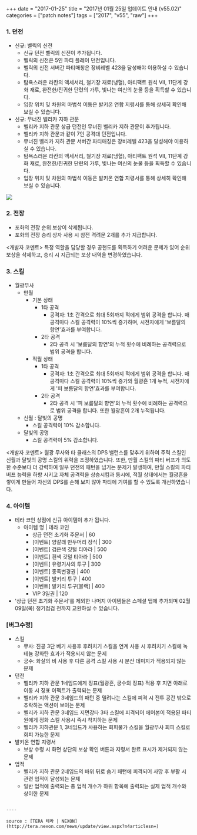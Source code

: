 +++
date = "2017-01-25"
title = "2017년 01월 25일 업데이트 안내 (v55.02)"
categories = ["patch notes"]
tags = ["2017", "v55", "raw"]
+++

### 1. 던전
- 신규: 벨릭의 신전
  - 신규 던전 벨릭의 신전이 추가됩니다.
  - 벨릭의 신전은 5인 파티 플레이 던전입니다.
  - 벨릭의 신전 서버간 파티매칭은 장비레벨 423을 달성해야 이용하실 수 있습니다.
  - 탐욕스러운 라칸의 액세서리, 철기장 재료(냉혈), 아티팩트 원석 VII, 11단계 강화 재료, 완전한/진귀한 단련의 가루, 빛나는 여신의 눈물 등을 획득할 수 있습니다.
  - 입장 위치 및 차원의 마법석 이동은 발키온 연합 지령서를 통해 상세히 확인해 보실 수 있습니다.
- 신규: 무너진 벨리카 지하 관문
  - 벨리카 지하 관문 상급 던전인 무너진 벨리카 지하 관문이 추가됩니다.
  - 벨리카 지하 관문과 같이 7인 공격대 던전입니다.
  - 무너진 벨리카 지하 관문 서버간 파티매칭은 장비레벨 423을 달성해야 이용하실 수 있습니다.
  - 탐욕스러운 라칸의 액세서리, 철기장 재료(냉혈), 아티팩트 원석 VII, 11단계 강화 재료, 완전한/진귀한 단련의 가루, 빛나는 여신의 눈물 등을 획득할 수 있습니다.
  - 입장 위치 및 차원의 마법석 이동은 발키온 연합 지령서를 통해 상세히 확인해 보실 수 있습니다.

![](https://seraphinush-gaming.github.io/mysterium/images/patch-notes/2016-07-25-1.png)

### 2. 전장
- 포화의 전장 순위 보상이 삭제됩니다.
- 포화의 전장 승리 상자 사용 시 참전 격려문 2개를 추가 지급합니다.

<개발자 코멘트>
특정 역할을 담당할 경우 공헌도를 획득하기 어려운 문제가 있어 순위 보상을 삭제하고, 승리 시 지급되는 보상 내역을 변경하였습니다.

### 3. 스킬
- 월광무사
  - 만월
    - 기본 상태
      - 1타 공격
        - 공격자: 1초 간격으로 최대 5회까지 적에게 범위 공격을 합니다. 매 공격마다 스킬 공격력이 10%씩 증가하며, 시전자에게 '보름달의 향연'효과를 부여합니다.
      - 2타 공격
        - 2타 공격 시 '보름달의 향연'의 누적 횟수에 비례하는 공격력으로 범위 공격을 합니다.
    - 적월 상태
      - 1타 공격
        - 공격자: 1초 간격으로 최대 5회까지 적에게 범위 공격을 합니다. 매 공격마다 스킬 공격력이 10%씩 증가와 월광흔 1개 누적, 시전자에게 '피 보름달의 향연'효과를 부여합니다.
      - 2타 공격
        - 2타 공격 시 '피 보름달의 향연'의 누적 횟수에 비례하는 공격력으로 범위 공격을 합니다. 또한 월광흔이 2개 누적됩니다.
  - 신월 : 달빛의 공명
    - 스킬 공격력이 10% 감소합니다.
  - 달빛의 공명
    - 스킬 공격력이 5% 감소합니다.

<개발자 코멘트>
월광 무사와 타 클래스의 DPS 밸런스를 맞추기 위하여 주력 스킬인 신월과 달빛의 공명 스킬의 위력을 조정하였습니다. 또한, 만월 스킬의 파티 버프가 의도한 수준보다 더 강력하여 일부 던전의 패턴을 넘기는 문제가 발생하여, 만월 스킬의 파티 버프 능력을 하향 시키고 자체 공격력을 상승시킴과 동시에, 적월 상태에서는 월광흔을 쌓이게 만들어 자신의 DPS를 손해 보지 않아 파티에 기여를 할 수 있도록 개선하였습니다.

### 4. 아이템
- 테라 코인 상점에 신규 아이템이 추가 됩니다.
  - 아이템 명 | 테라 코인
    - 상급 던전 초기화 주문서 | 60
    - [이벤트] 양갈래 만두머리 장식 | 300
    - [이벤트] 검은색 깃털 티아라 | 500
    - [이벤트] 흰색 깃털 티아라 | 500
    - [이벤트] 유령기사의 투구 | 300
    - [이벤트] 종족변경권 | 400
    - [이벤트] 발키리 투구 | 400
    - [이벤트] 발키리 투구[블랙] | 400
    - VIP 3일권 | 120
- '상급 던전 초기화 주문서'를 제외한 나머지 아이템들은 스페셜 탭에 추가되며 02월 09일(목) 정기점검 전까지 교환하실 수 있습니다.

### [버그수정]
- 스킬
  - 무사: 진공 3단 베기 사용후 후려치기 스킬을 연계 사용 시 후려치기 스킬에 녹테늄 강화탄 효과가 적용되지 않는 문제
  - 궁수: 화살의 비 사용 후 다른 공격 스킬 사용 시 분산 데미지가 적용되지 않는 문제
- 던전
  - 벨리카 지하 관문 1네임드에게 징표(월광흔, 궁수의 징표) 적용 후 지면 아래로 이동 시 징표 이펙트가 출력되는 문제
  - 벨리카 지하 관문 3네임드의 패턴 중 밀려나는 스킬에 피격 시 전투 공간 밖으로 추락하는 액션이 보이는 문제
  - 벨리카 지하 관문 3네임드 지면강타 3타 스킬에 피격되어 에어본이 적용된 파티원에게 정화 스킬 사용시 즉시 착지하는 문제
  - 벨리카 지하관문 1, 3네임드가 사용하는 회피불가 스킬을 월광무사 회피 스킬로 회피 가능한 문제
- 발키온 연합 지령서
  - 보상 수령 시 화면 상단의 보상 확인 버튼과 지령서 완료 표시가 제거되지 않는 문제
- 업적
  - 벨리카 지하 관문 2네임드의 바위 뒤로 숨기 패턴에 피격되어 사망 후 부활 시 관련 업적이 달성되는 문제
  - 일반 업적에 출력되는 총 업적 개수가 하위 항목에 출력되는 실제 업적 개수와 상이한 문제
```

----

source : [TERA 테라 | NEXON](http://tera.nexon.com/news/update/view.aspx?n4articlesn=)
